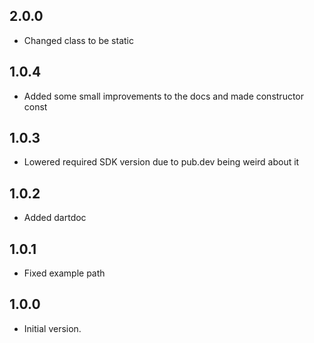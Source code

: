 ## 2.0.0

- Changed class to be static

## 1.0.4

- Added some small improvements to the docs and made constructor const

## 1.0.3

- Lowered required SDK version due to pub.dev being weird about it

## 1.0.2

- Added dartdoc

## 1.0.1

- Fixed example path

## 1.0.0

- Initial version.
